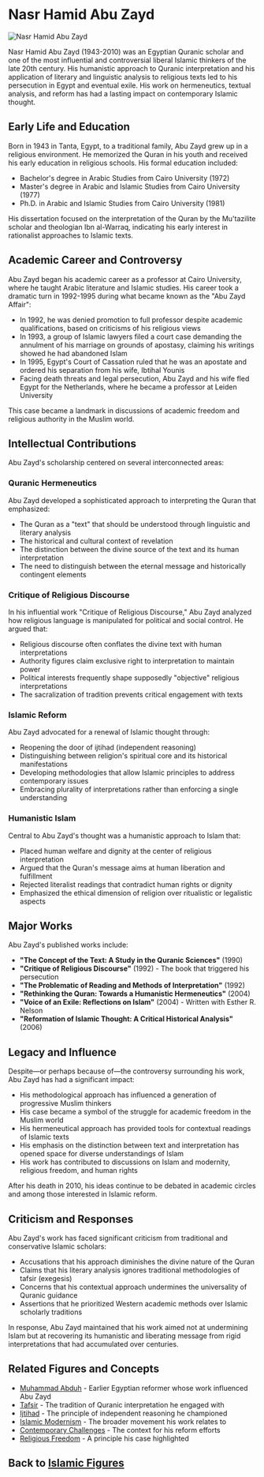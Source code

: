 # Nasr Hamid Abu Zayd

![Nasr Hamid Abu Zayd](../../images/abu_zayd.jpg)

Nasr Hamid Abu Zayd (1943-2010) was an Egyptian Quranic scholar and one of the most influential and controversial liberal Islamic thinkers of the late 20th century. His humanistic approach to Quranic interpretation and his application of literary and linguistic analysis to religious texts led to his persecution in Egypt and eventual exile. His work on hermeneutics, textual analysis, and reform has had a lasting impact on contemporary Islamic thought.

## Early Life and Education

Born in 1943 in Tanta, Egypt, to a traditional family, Abu Zayd grew up in a religious environment. He memorized the Quran in his youth and received his early education in religious schools. His formal education included:

- Bachelor's degree in Arabic Studies from Cairo University (1972)
- Master's degree in Arabic and Islamic Studies from Cairo University (1977)
- Ph.D. in Arabic and Islamic Studies from Cairo University (1981)

His dissertation focused on the interpretation of the Quran by the Mu'tazilite scholar and theologian Ibn al-Warraq, indicating his early interest in rationalist approaches to Islamic texts.

## Academic Career and Controversy

Abu Zayd began his academic career as a professor at Cairo University, where he taught Arabic literature and Islamic studies. His career took a dramatic turn in 1992-1995 during what became known as the "Abu Zayd Affair":

- In 1992, he was denied promotion to full professor despite academic qualifications, based on criticisms of his religious views
- In 1993, a group of Islamic lawyers filed a court case demanding the annulment of his marriage on grounds of apostasy, claiming his writings showed he had abandoned Islam
- In 1995, Egypt's Court of Cassation ruled that he was an apostate and ordered his separation from his wife, Ibtihal Younis
- Facing death threats and legal persecution, Abu Zayd and his wife fled Egypt for the Netherlands, where he became a professor at Leiden University

This case became a landmark in discussions of academic freedom and religious authority in the Muslim world.

## Intellectual Contributions

Abu Zayd's scholarship centered on several interconnected areas:

### Quranic Hermeneutics

Abu Zayd developed a sophisticated approach to interpreting the Quran that emphasized:

- The Quran as a "text" that should be understood through linguistic and literary analysis
- The historical and cultural context of revelation
- The distinction between the divine source of the text and its human interpretation
- The need to distinguish between the eternal message and historically contingent elements

### Critique of Religious Discourse

In his influential work "Critique of Religious Discourse," Abu Zayd analyzed how religious language is manipulated for political and social control. He argued that:

- Religious discourse often conflates the divine text with human interpretations
- Authority figures claim exclusive right to interpretation to maintain power
- Political interests frequently shape supposedly "objective" religious interpretations
- The sacralization of tradition prevents critical engagement with texts

### Islamic Reform

Abu Zayd advocated for a renewal of Islamic thought through:

- Reopening the door of ijtihad (independent reasoning)
- Distinguishing between religion's spiritual core and its historical manifestations
- Developing methodologies that allow Islamic principles to address contemporary issues
- Embracing plurality of interpretations rather than enforcing a single understanding

### Humanistic Islam

Central to Abu Zayd's thought was a humanistic approach to Islam that:

- Placed human welfare and dignity at the center of religious interpretation
- Argued that the Quran's message aims at human liberation and fulfillment
- Rejected literalist readings that contradict human rights or dignity
- Emphasized the ethical dimension of religion over ritualistic or legalistic aspects

## Major Works

Abu Zayd's published works include:

- **"The Concept of the Text: A Study in the Quranic Sciences"** (1990)
- **"Critique of Religious Discourse"** (1992) - The book that triggered his persecution
- **"The Problematic of Reading and Methods of Interpretation"** (1992)
- **"Rethinking the Quran: Towards a Humanistic Hermeneutics"** (2004)
- **"Voice of an Exile: Reflections on Islam"** (2004) - Written with Esther R. Nelson
- **"Reformation of Islamic Thought: A Critical Historical Analysis"** (2006)

## Legacy and Influence

Despite—or perhaps because of—the controversy surrounding his work, Abu Zayd has had a significant impact:

- His methodological approach has influenced a generation of progressive Muslim thinkers
- His case became a symbol of the struggle for academic freedom in the Muslim world
- His hermeneutical approach has provided tools for contextual readings of Islamic texts
- His emphasis on the distinction between text and interpretation has opened space for diverse understandings of Islam
- His work has contributed to discussions on Islam and modernity, religious freedom, and human rights

After his death in 2010, his ideas continue to be debated in academic circles and among those interested in Islamic reform.

## Criticism and Responses

Abu Zayd's work has faced significant criticism from traditional and conservative Islamic scholars:

- Accusations that his approach diminishes the divine nature of the Quran
- Claims that his literary analysis ignores traditional methodologies of tafsir (exegesis)
- Concerns that his contextual approach undermines the universality of Quranic guidance
- Assertions that he prioritized Western academic methods over Islamic scholarly traditions

In response, Abu Zayd maintained that his work aimed not at undermining Islam but at recovering its humanistic and liberating message from rigid interpretations that had accumulated over centuries.

## Related Figures and Concepts

- [Muhammad Abduh](./abduh.md) - Earlier Egyptian reformer whose work influenced Abu Zayd
- [Tafsir](../beliefs/tafsir.md) - The tradition of Quranic interpretation he engaged with
- [Ijtihad](../beliefs/theological_disputes.md) - The principle of independent reasoning he championed
- [Islamic Modernism](../history/islamic_modernism.md) - The broader movement his work relates to
- [Contemporary Challenges](../history/contemporary_challenges.md) - The context for his reform efforts
- [Religious Freedom](../history/contemporary_historiography.md) - A principle his case highlighted

## Back to [Islamic Figures](./README.md)
